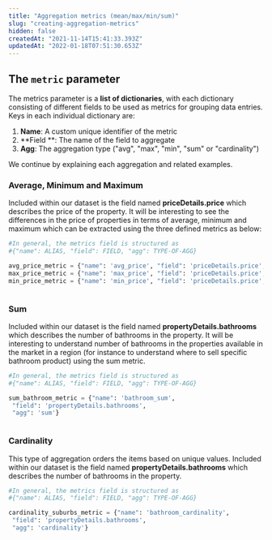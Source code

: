 ```yaml
---
title: "Aggregation metrics (mean/max/min/sum)"
slug: "creating-aggregation-metrics"
hidden: false
createdAt: "2021-11-14T15:41:33.393Z"
updatedAt: "2022-01-18T07:51:30.653Z"
---
```

## The `metric` parameter
The metrics parameter is a **list of dictionaries**, with each dictionary consisting of different fields to be used as metrics for grouping data entries.  Keys in each individual dictionary are:
1. **Name**: A custom unique identifier of the metric
2. **Field **: The name of the field to aggregate
3. **Agg**: The aggregation type ("avg", "max", "min", "sum" or "cardinality")

We continue by explaining each aggregation and related examples.

### Average, Minimum and Maximum
Included within our dataset is the field named **priceDetails.price** which describes the price of the property. It will be interesting to see the differences in the price of properties in terms of average, minimum and maximum which can be extracted using the three defined metrics as below:
```python Python (SDK)
#In general, the metrics field is structured as
#{"name": ALIAS, "field": FIELD, "agg": TYPE-OF-AGG}

avg_price_metric = {"name": 'avg_price', "field": 'priceDetails.price', "agg": 'avg'}
max_price_metric = {"name": 'max_price', "field": 'priceDetails.price', "agg": 'max'}
min_price_metric = {"name": 'min_price', "field": 'priceDetails.price', "agg": 'min'}
```
```python
```
### Sum
Included within our dataset is the field named **propertyDetails.bathrooms** which describes the number of bathrooms in the property.  It will be interesting to understand number of bathrooms in the properties available in the market in a region (for instance to understand where to sell specific bathroom product) using the sum metric.
```python Python (SDK)
#In general, the metrics field is structured as
#{"name": ALIAS, "field": FIELD, "agg": TYPE-OF-AGG}

sum_bathroom_metric = {"name": 'bathroom_sum',
 "field": 'propertyDetails.bathrooms',
 "agg": 'sum'}
```
```python
```
### Cardinality
This type of aggregation orders the items based on unique values. Included within our dataset is the field named **propertyDetails.bathrooms** which describes the number of bathrooms in the property.
```python Python (SDK)
#In general, the metrics field is structured as
#{"name": ALIAS, "field": FIELD, "agg": TYPE-OF-AGG}

cardinality_suburbs_metric = {"name": 'bathroom_cardinality',
 "field": 'propertyDetails.bathrooms',
 "agg": 'cardinality'}
```
```python
```

